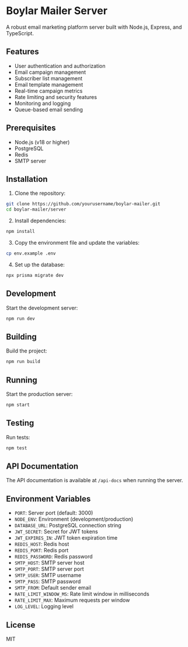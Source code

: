 # Boylar Mailer Server

A robust email marketing platform server built with Node.js, Express, and TypeScript.

## Features

- User authentication and authorization
- Email campaign management
- Subscriber list management
- Email template management
- Real-time campaign metrics
- Rate limiting and security features
- Monitoring and logging
- Queue-based email sending

## Prerequisites

- Node.js (v18 or higher)
- PostgreSQL
- Redis
- SMTP server

## Installation

1. Clone the repository:
```bash
git clone https://github.com/yourusername/boylar-mailer.git
cd boylar-mailer/server
```

2. Install dependencies:
```bash
npm install
```

3. Copy the environment file and update the variables:
```bash
cp env.example .env
```

4. Set up the database:
```bash
npx prisma migrate dev
```

## Development

Start the development server:
```bash
npm run dev
```

## Building

Build the project:
```bash
npm run build
```

## Running

Start the production server:
```bash
npm start
```

## Testing

Run tests:
```bash
npm test
```

## API Documentation

The API documentation is available at `/api-docs` when running the server.

## Environment Variables

- `PORT`: Server port (default: 3000)
- `NODE_ENV`: Environment (development/production)
- `DATABASE_URL`: PostgreSQL connection string
- `JWT_SECRET`: Secret for JWT tokens
- `JWT_EXPIRES_IN`: JWT token expiration time
- `REDIS_HOST`: Redis host
- `REDIS_PORT`: Redis port
- `REDIS_PASSWORD`: Redis password
- `SMTP_HOST`: SMTP server host
- `SMTP_PORT`: SMTP server port
- `SMTP_USER`: SMTP username
- `SMTP_PASS`: SMTP password
- `SMTP_FROM`: Default sender email
- `RATE_LIMIT_WINDOW_MS`: Rate limit window in milliseconds
- `RATE_LIMIT_MAX`: Maximum requests per window
- `LOG_LEVEL`: Logging level

## License

MIT 